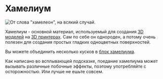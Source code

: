 # Хамелиум

![От слова "хамелеон", на всякий случай.](oredict:oc:chamelium)

Хамелиум - основной материал, используемый для создания [3D моделей](../block/print.md) на [3D принтерах](../block/printer.md). Сам по себе он однороден, а потому очень полезен для создания простых гладких одноцветных поверхностей.

Вы можете объединить несколько кусков в [блок хамелиума](../block/chameliumBlock.md).

Как написано во всплывающей подсказке, поедание хамелиума может вызывать различные побочные эффекты, поэтому употребляйте с осторожностью. Или лучше не ешьте совсем.
